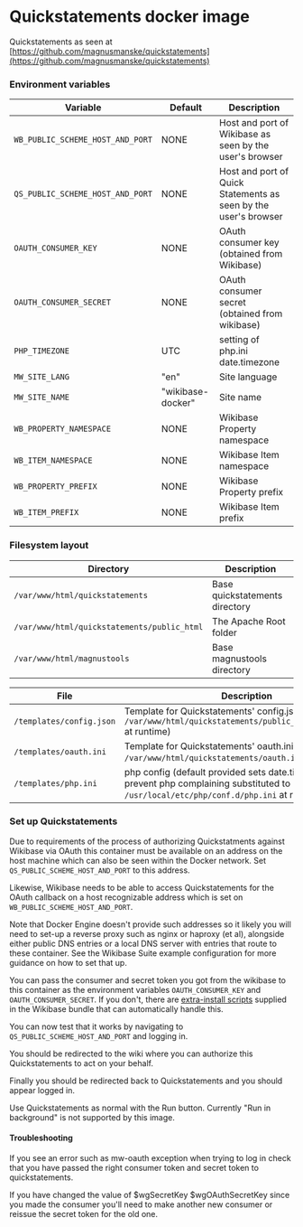 # Quickstatements docker image

Quickstatements as seen at [https://github.com/magnusmanske/quickstatements](https://github.com/magnusmanske/quickstatements)

### Environment variables

Variable                             | Default                  | Description
-------------------------------------|--------------------------|------------
`WB_PUBLIC_SCHEME_HOST_AND_PORT`     | NONE                     | Host and port of Wikibase as seen by the user's browser
`QS_PUBLIC_SCHEME_HOST_AND_PORT`     | NONE                     | Host and port of Quick Statements as seen by the user's browser
`OAUTH_CONSUMER_KEY`                 | NONE                     | OAuth consumer key (obtained from Wikibase)
`OAUTH_CONSUMER_SECRET`              | NONE                     | OAuth consumer secret (obtained from wikibase)
`PHP_TIMEZONE`                       | UTC                      | setting of php.ini date.timezone
`MW_SITE_LANG`                       | "en"                     | Site language
`MW_SITE_NAME`                       | "wikibase-docker"        | Site name
`WB_PROPERTY_NAMESPACE`              | NONE                     | Wikibase Property namespace
`WB_ITEM_NAMESPACE`                  | NONE                     | Wikibase Item namespace
`WB_PROPERTY_PREFIX`                 | NONE                     | Wikibase Property prefix
`WB_ITEM_PREFIX`                     | NONE                     | Wikibase Item prefix

### Filesystem layout

Directory                                   | Description                                                                   
--------------------------------------------|-------------------------------------------------------------------------------
`/var/www/html/quickstatements`             | Base quickstatements directory                                                
`/var/www/html/quickstatements/public_html` | The Apache Root folder                                                        
`/var/www/html/magnustools`                 | Base magnustools directory                                                    

File                      | Description                                                                                                                              
------------------------- | ------------------------------------------------------------------------------                                                           
`/templates/config.json`  | Template for Quickstatements' config.json (substituted to `/var/www/html/quickstatements/public_html/config.json` at runtime)            
`/templates/oauth.ini`    | Template for Quickstatements' oauth.ini (substituted to `/var/www/html/quickstatements/oauth.ini` at runtime)                            
`/templates/php.ini`      | php config (default provided sets date.timezone to prevent php complaining substituted to `/usr/local/etc/php/conf.d/php.ini` at runtime)


### Set up Quickstatements
Due to requirements of the process of authorizing Quickstatments against Wikibase via OAuth this container must be available on an address on the host machine which can also be seen within the Docker network. Set `QS_PUBLIC_SCHEME_HOST_AND_PORT` to this address. 

Likewise, Wikibase needs to be able to access Quickstatements for the OAuth callback on a host recognizable address which is set on `WB_PUBLIC_SCHEME_HOST_AND_PORT`. 

Note that Docker Engine doesn't provide such addresses so it likely you will need to set-up a reverse proxy such as nginx or haproxy (et al), alongside either public DNS entries or a local DNS server with entries that route to these container. See the Wikibase Suite example configuration for more guidance on how to set that up.

You can pass the consumer and secret token you got from the wikibase to this container as the environment variables
 `OAUTH_CONSUMER_KEY` and `OAUTH_CONSUMER_SECRET`. If you don't, there are [extra-install scripts](../WikibaseBundle/extra-install/QuickStatements.sh) supplied in the Wikibase bundle that can automatically handle this.

You can now test that it works by navigating to `QS_PUBLIC_SCHEME_HOST_AND_PORT` and logging in.

You should be redirected to the wiki where you can authorize this Quickstatements to act on your behalf.

Finally you should be redirected back to Quickstatements and you should appear logged in.

Use Quickstatements as normal with the Run button. Currently "Run in background" is not supported by this image.

#### Troubleshooting
If you see an error such as mw-oauth exception when trying to log in check that you have passed the right consumer token
and secret token to quickstatements.

If you have changed the value of $wgSecretKey $wgOAuthSecretKey since you made the consumer you'll need to make another new consumer or
reissue the secret token for the old one.
